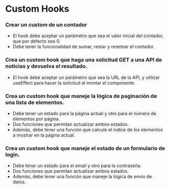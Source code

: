 # Custom Hooks

### Crear un custom de un contador

- El hook debe aceptar un parámetro que sea el valor inicial del contador, que por defecto sea 0.
- Debe tener la funcionalidad de sumar, restar y resetear el contador.

### Crea un custom hook que haga una solicitud GET a una API de noticias y devuelva el resultado.

- El hook debe aceptar un parámetro que sea la URL de la API, y utilizar useEffect para hacer la solicitud al montar el componente.

### Crea un custom hook que maneje la lógica de paginación de una lista de elementos.

- Debe tener un estado para la página actual y otro para el número de elementos por página.
- Dos funciones que permitan actualizar ambos estados.
- Además, debe tener una función que calcule el índice de los elementos a mostrar en la página actual.

### Crea un custom hook que maneje el estado de un formulario de login.

- Debe tener un estado para el email y otro para la contraseña.
- Dos funciones que permitan actualizar ambos estados.
- Además, debe tener una función que maneje la lógica de envío de datos.
